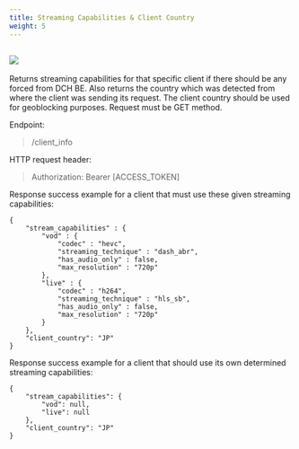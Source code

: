 ```yaml
---
title: Streaming Capabilities & Client Country
weight: 5
---
```


## ![](/images/shared/lock.png)

Returns streaming capabilities for that specific client if there should be any forced from DCH BE. Also returns the country which was detected from where the client was sending its request. The client country should be used for geoblocking purposes. Request must be GET method.

Endpoint:
> /client_info

HTTP request header:
> Authorization: Bearer [ACCESS_TOKEN]

Response success example for a client that must use these given streaming capabilities:
```
{
    "stream_capabilities" : {
        "vod" : {
            "codec" : "hevc",
            "streaming_technique" : "dash_abr",
            "has_audio_only" : false,
            "max_resolution" : "720p"
        },
        "live" : {
            "codec" : "h264",
            "streaming_technique" : "hls_sb",
            "has_audio_only" : false,
            "max_resolution" : "720p"
        }
    },
    "client_country": "JP"
}
```

Response success example for a client that should use its own determined streaming capabilities:
```
{
    "stream_capabilities": {
        "vod": null,
        "live": null
    },
    "client_country": "JP"
}
```
